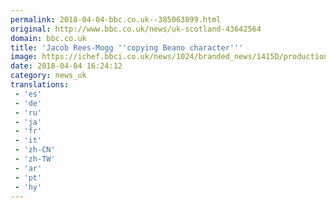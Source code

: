 ```yaml
---
permalink: 2018-04-04-bbc.co.uk--385063899.html
original: http://www.bbc.co.uk/news/uk-scotland-43642564
domain: bbc.co.uk
title: 'Jacob Rees-Mogg ''copying Beano character'''
image: https://ichef.bbci.co.uk/news/1024/branded_news/1415D/production/_100696228_dz2zxvjwkaaavvh.jpg
date: 2018-04-04 16:24:12
category: news_uk
translations: 
 - 'es'
 - 'de'
 - 'ru'
 - 'ja'
 - 'fr'
 - 'it'
 - 'zh-CN'
 - 'zh-TW'
 - 'ar'
 - 'pt'
 - 'hy'
---
```


